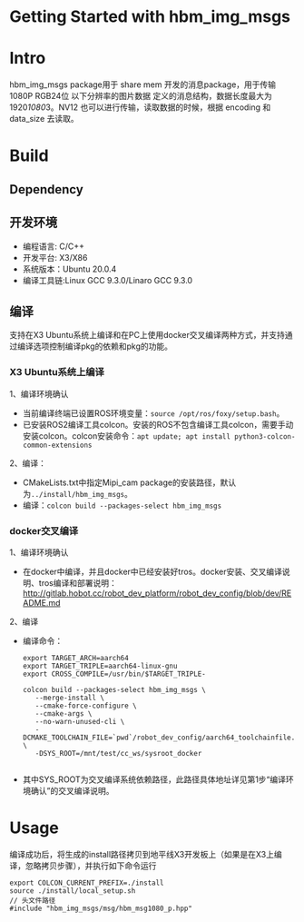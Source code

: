 Getting Started with hbm_img_msgs
=======


# Intro

hbm_img_msgs package用于 share mem 开发的消息package，用于传输1080P RGB24位 以下分辨率的图片数据 定义的消息结构，数据长度最大为1920*1080*3。NV12 也可以进行传输，读取数据的时候，根据 encoding 和 data_size 去读取。

# Build

## Dependency

## 开发环境

- 编程语言: C/C++
- 开发平台: X3/X86
- 系统版本：Ubuntu 20.0.4
- 编译工具链:Linux GCC 9.3.0/Linaro GCC 9.3.0

## 编译

支持在X3 Ubuntu系统上编译和在PC上使用docker交叉编译两种方式，并支持通过编译选项控制编译pkg的依赖和pkg的功能。

### X3 Ubuntu系统上编译
1、编译环境确认

- 当前编译终端已设置ROS环境变量：`source /opt/ros/foxy/setup.bash`。
- 已安装ROS2编译工具colcon。安装的ROS不包含编译工具colcon，需要手动安装colcon。colcon安装命令：`apt update; apt install python3-colcon-common-extensions`

2、编译：
- CMakeLists.txt中指定Mipi_cam package的安装路径，默认为`../install/hbm_img_msgs`。
- 编译：`colcon build --packages-select hbm_img_msgs`

### docker交叉编译

1、编译环境确认

- 在docker中编译，并且docker中已经安装好tros。docker安装、交叉编译说明、tros编译和部署说明：http://gitlab.hobot.cc/robot_dev_platform/robot_dev_config/blob/dev/README.md

2、编译

- 编译命令： 

  ```
  export TARGET_ARCH=aarch64
  export TARGET_TRIPLE=aarch64-linux-gnu
  export CROSS_COMPILE=/usr/bin/$TARGET_TRIPLE-
  
  colcon build --packages-select hbm_img_msgs \
     --merge-install \
     --cmake-force-configure \
     --cmake-args \
     --no-warn-unused-cli \
     -DCMAKE_TOOLCHAIN_FILE=`pwd`/robot_dev_config/aarch64_toolchainfile.cmake \
     -DSYS_ROOT=/mnt/test/cc_ws/sysroot_docker
     
  ```

- 其中SYS_ROOT为交叉编译系统依赖路径，此路径具体地址详见第1步“编译环境确认”的交叉编译说明。

# Usage

编译成功后，将生成的install路径拷贝到地平线X3开发板上（如果是在X3上编译，忽略拷贝步骤），并执行如下命令运行

```
export COLCON_CURRENT_PREFIX=./install
source ./install/local_setup.sh
// 头文件路径
#include "hbm_img_msgs/msg/hbm_msg1080_p.hpp"
```
